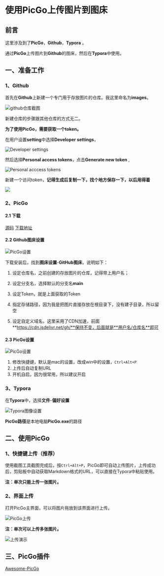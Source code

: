 # 使用PicGo上传图片到图床

## 前言

这里涉及到了**PicGo**，**Github**，**Typora** 。

通过**PicGo**上传图片到**Github**的图床，然后在**Typora**中使用。



## 一、准备工作

### 1、Github

首先在**Github**上新建一个专门用于存放图片的仓库。我这里命名为**images**。

![github仓库截图](https://cdn.jsdelivr.net/gh/huxuyf/images/20210220143849.png)

新建仓库的步骤跟其他仓库的方式无二。



**为了使用PicGo，需要获取一个token。**

在用户设置**setting**中选择**Developer settings**，

![Developer settings](https://cdn.jsdelivr.net/gh/huxuyf/images/20210220144134.png)

然后选择**Personal access tokens**，点击**Generate new token** ,

![Personal acccess tokens](https://cdn.jsdelivr.net/gh/huxuyf/images/20210220144259.png)

新建一个访问token，**记得生成后复制一下，找个地方保存一下，以后用得着**

![](https://cdn.jsdelivr.net/gh/huxuyf/images/20210220144538.png)

### 2、PicGo

#### 2.1 下载

[源码](https://github.com/Molunerfinn/PicGo) [下载地址](https://github.com/Molunerfinn/PicGo/releases)

#### 2.2 Github图床设置

![PicGo设置](https://cdn.jsdelivr.net/gh/huxuyf/images/20210220145215.png)

下载安装后，找到**图床设置**-**GitHub图床**，说明如下：

1. 设定仓库名，之前创建的存放图片的仓库，记得带上用户名；

2. 设定分支名，选择默认的分支名**main**

3. 设定Token，就是上面获取的Token

4. 指定存储路径，因为我是把图片直接存放在根目录下，没有建子目录，所以留空

5. 设定自定义域名，这里采用了CDN加速，前面**https://cdn.jsdelivr.net/gh/**保持不变，后面就是**用户名/仓库名**即可

   

#### 2.3 PicGo设置

![PicGo设置](https://cdn.jsdelivr.net/gh/huxuyf/images/20210220150439.png)

1. 修改快捷键，默认是mac的设置，改成win中的设置，`Ctrl+Alt+P`
2. 上传后自动复制URL
3. 开机自启，因为很常用，所以建议开启



### 3、Typora

在**Typora**中，选择**文件**-**偏好设置** 

![Typora图像设置](https://cdn.jsdelivr.net/gh/huxuyf/images/20210220145909.png)

**PicGo路径**是本地电脑**PicGo.exe**的路径



## 二、使用PicGo

### 1、快捷键上传（推荐）

使用截图工具截图完成后，按`Ctrl+Alt+P`，PicGo即可自动上传图片，上传成功后，剪贴板中自动获取Markdown格式的URL，可以直接在Typora中粘贴使用。

**注：单次只能上传一张图片。**



### 2、界面上传

打开PicGo主界面，可以将图片拖放到该界面进行上传。

![PicGo上传](https://cdn.jsdelivr.net/gh/huxuyf/images/20210220151057.png)

**注：单次可以上传多张图片。**

![上传演示](https://cdn.jsdelivr.net/gh/huxuyf/images/20210220151818.gif)

## 三、PicGo插件

[Awesome-PicGo](https://github.com/PicGo/Awesome-PicGo) 